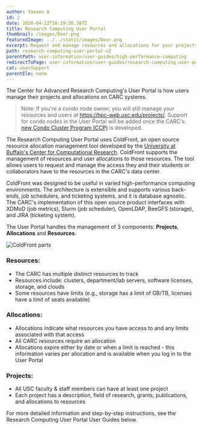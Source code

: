 ```yaml
---
author: Yaseen A
id: 2
date: 2020-04-22T18:19:38.387Z
title: Research Computing User Portal
thumbnail: /images/Door.png
featuredImage: ../../static/images/Door.png
excerpt: Request and manage resources and allocations for your projects.
path: research-computing-user-portal-v2
parentPath: user-information/user-guides/high-performance-computing
redirectToPage: user-information/user-guides/research-computing-user-portal
cat: userSupport
parentEle: none
---
```


The Center for Advanced Research Computing's User Portal is how users manage their projects and allocations on CARC systems.

>Note: If you're a condo node owner, you will still manage your resources and users at https://hpc-web.usc.edu/projects/. Support for condo nodes in the User Portal will be added once the CARC's [new Condo Cluster Program (CCP)](/services/condo-cluster-program) is developed. 

The Research Computing User Portal uses ColdFront, an open source resource allocation management tool developed by the [University at Buffalo's Center for Computational Research](http://www.buffalo.edu/ccr.html). ColdFront supports the management of resources and user allocations to those resources.  The tool allows users to request and manage the access they and their students or collaborators have to the resources in the CARC's data center.  

ColdFront was designed to be useful in varied high-performance computing environments. The architecture is extensible and supports various back-ends, job schedulers, and ticketing systems, and it is database agnostic.  The CARC's implementation of this open source product interfaces with XDMoD (job metrics), Slurm (job scheduler), OpenLDAP, BeeGFS (storage), and JIRA (ticketing system).

The User Portal handles the management of 3 components: **Projects**, **Allocations** and **Resources**.

![ColdFront parts](/images/coldfront_overview.png)

### Resources:
- The CARC has multiple distinct resources to track
- Resources include: clusters, department/lab servers, software licenses, storage, and clouds
- Some resources have limits (e.g., storage has a limit of GB/TB, licenses have a limit of seats available)  

### Allocations:
- Allocations indicate what resources you have access to and any limits associated with that access
- All CARC resources require an allocation
- Allocations expire either by date or when a limit is reached - this information varies per allocation and is available when you log in to the User Portal  

### Projects:
- All USC faculty & staff members can have at least one project
- Each project has a description, field of research, grants, publications, and allocations to resources

For more detailed information and step-by-step instructions, see the Research Computing User Portal User Guides below.
